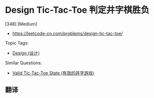 # Design Tic-Tac-Toe 判定井字棋胜负

[348] [Medium]

- https://leetcode-cn.com/problems/design-tic-tac-toe/

Topic Tags:

- [Design (设计)](https://leetcode-cn.com/tag/design/)

Similar Questions:

- [Valid Tic-Tac-Toe State (有效的井字游戏)](https://leetcode-cn.com/problems/valid-tic-tac-toe-state/)

## 翻译

